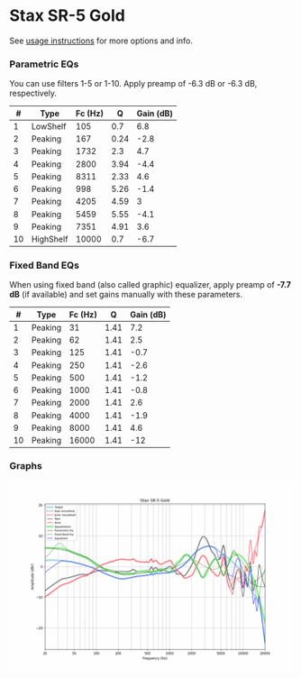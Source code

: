 # Stax SR-5 Gold
See [usage instructions](https://github.com/jaakkopasanen/AutoEq#usage) for more options and info.

### Parametric EQs
You can use filters 1-5 or 1-10. Apply preamp of -6.3 dB or -6.3 dB, respectively.

|   # | Type      |   Fc (Hz) |    Q |   Gain (dB) |
|-----|-----------|-----------|------|-------------|
|   1 | LowShelf  |       105 | 0.7  |         6.8 |
|   2 | Peaking   |       167 | 0.24 |        -2.8 |
|   3 | Peaking   |      1732 | 2.3  |         4.7 |
|   4 | Peaking   |      2800 | 3.94 |        -4.4 |
|   5 | Peaking   |      8311 | 2.33 |         4.6 |
|   6 | Peaking   |       998 | 5.26 |        -1.4 |
|   7 | Peaking   |      4205 | 4.59 |         3   |
|   8 | Peaking   |      5459 | 5.55 |        -4.1 |
|   9 | Peaking   |      7351 | 4.91 |         3.6 |
|  10 | HighShelf |     10000 | 0.7  |        -6.7 |

### Fixed Band EQs
When using fixed band (also called graphic) equalizer, apply preamp of **-7.7 dB** (if available) and set gains manually with these parameters.

|   # | Type    |   Fc (Hz) |    Q |   Gain (dB) |
|-----|---------|-----------|------|-------------|
|   1 | Peaking |        31 | 1.41 |         7.2 |
|   2 | Peaking |        62 | 1.41 |         2.5 |
|   3 | Peaking |       125 | 1.41 |        -0.7 |
|   4 | Peaking |       250 | 1.41 |        -2.6 |
|   5 | Peaking |       500 | 1.41 |        -1.2 |
|   6 | Peaking |      1000 | 1.41 |        -0.8 |
|   7 | Peaking |      2000 | 1.41 |         2.6 |
|   8 | Peaking |      4000 | 1.41 |        -1.9 |
|   9 | Peaking |      8000 | 1.41 |         4.6 |
|  10 | Peaking |     16000 | 1.41 |       -12   |

### Graphs
![](./Stax%20SR-5%20Gold.png)
